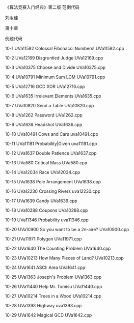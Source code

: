 ﻿《算法竞赛入门经典》第二版 范例代码

刘汝佳

第十章

例题代码

10-1 UVa11582 Colossal Fibonacci Numbers!                       UVa11582.cpp

10-2 UVa12169 Disgruntled Judge                                 UVa12169.cpp

10-3 UVa10375 Choose and Divide                                 UVa10375.cpp

10-4 UVa10791 Minimum Sum LCM                                   UVa10791.cpp

10-5 UVa12716 GCD XOR                                           UVa12716.cpp

10-6 UVa1635 Irrelevant Elements                                UVa1635.cpp

10-7 UVa10820 Send a Table                                      UVa10820.cpp

10-8 UVa1262 Password                                           UVa1262.cpp

10-9 UVa1636 Headshot                                           UVa1636.cpp

10-10 UVa10491 Cows and Cars                                    uva10491.cpp

10-11 UVa11181 Probability|Given                                uva11181.cpp

10-12 UVa1637 Double Patience                                   UVa1637.cpp

10-13 UVa580 Critical Mass                                      UVa580.cpp

10-14 UVa12034 Race                                             UVa12034.cpp

10-15 UVa1638 Pole Arrangement                                  UVa1638.cpp

10-16 UVa12230 Crossing Rivers                                  uva12230.cpp

10-17 UVa1639 Candy                                             UVa1639.cpp

10-18 UVa10288 Coupons                                          UVa10288.cpp

10-19 UVa11346 Probability                                      uva11346.cpp

10-20 UVa10900 So you want to be a 2n-aire?                     UVa10900.cpp

10-21 UVa11971 Polygon                                          UVa11971.cpp

10-22 UVa1640 The Counting Problem                              UVa1640.cpp

10-23 UVa10213 How Many Pieces of Land?                         UVa10213.cpp

10-24 UVa1641 ASCII Area                                        UVa1641.cpp

10-25 UVa1363 Joseph's Problem                                  UVa1363.cpp

10-26 UVa11440 Help Mr. Tomisu                                  UVa11440.cpp

10-27 UVa10214 Trees in a Wood                                  UVa10214.cpp

10-28 UVa1393 Highway                                           uva1393.cpp

10-29 UVa1642 Magical GCD                                       UVa1642.cpp
